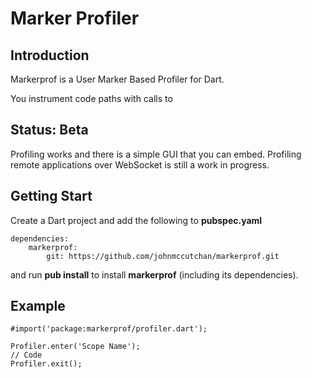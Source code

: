 # Marker Profiler #

## Introduction ##

Markerprof is a User Marker Based Profiler for Dart.

You instrument code paths with calls to 



## Status: Beta ##

Profiling works and there is a simple GUI that you can embed.
Profiling remote applications over WebSocket is still a work in progress.


## Getting Start ##

Create a Dart project and add the following to **pubspec.yaml**


```
dependencies:
    markerprof:
        git: https://github.com/johnmccutchan/markerprof.git
```

and run **pub install** to install **markerprof** (including its dependencies).

## Example ##

```
#import('package:markerprof/profiler.dart');

Profiler.enter('Scope Name');
// Code
Profiler.exit();

```